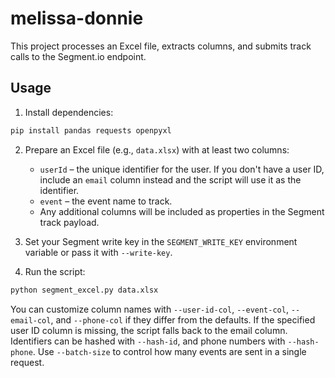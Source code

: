# melissa-donnie

This project processes an Excel file, extracts columns, and submits track calls to the Segment.io endpoint.

## Usage

1. Install dependencies:

```bash
pip install pandas requests openpyxl
```

2. Prepare an Excel file (e.g., `data.xlsx`) with at least two columns:
   - `userId` – the unique identifier for the user. If you don't have a user ID,
     include an `email` column instead and the script will use it as the
     identifier.
   - `event` – the event name to track.
   - Any additional columns will be included as properties in the Segment track payload.

3. Set your Segment write key in the `SEGMENT_WRITE_KEY` environment variable or pass it with `--write-key`.

4. Run the script:

```bash
python segment_excel.py data.xlsx
```

You can customize column names with `--user-id-col`, `--event-col`, `--email-col`,
and `--phone-col` if they differ from the defaults. If the specified user ID
column is missing, the script falls back to the email column.
Identifiers can be hashed with `--hash-id`, and phone numbers with
`--hash-phone`. Use `--batch-size` to control how many events are sent in a
single request.

